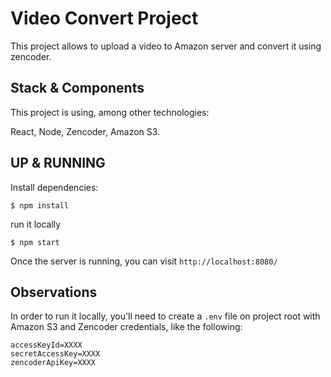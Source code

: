 # Video Convert Project

This project allows to upload a video to Amazon server and convert it using zencoder.

## Stack & Components

This project is using, among other technologies:

React, Node, Zencoder, Amazon S3.

## UP & RUNNING
Install dependencies:
```
$ npm install
```
run it locally
```
$ npm start
```

Once the server is running, you can visit `http://localhost:8080/`

## Observations

In order to run it locally, you'll need to create a `.env` file on project root with Amazon S3 and Zencoder credentials, like the following:

```
accessKeyId=XXXX
secretAccessKey=XXXX
zencoderApiKey=XXXX
```
